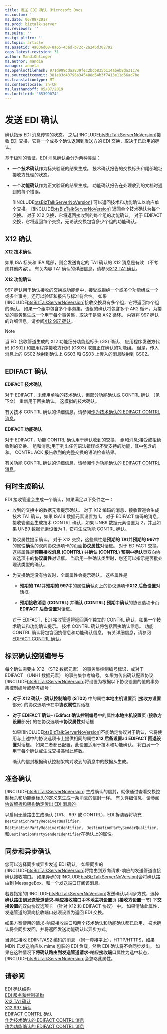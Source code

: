 ```yaml
---
title: 发送 EDI 确认 |Microsoft Docs
ms.custom: ''
ms.date: 06/08/2017
ms.prod: biztalk-server
ms.reviewer: ''
ms.suite: ''
ms.tgt_pltfrm: ''
ms.topic: article
ms.assetid: 4a036d08-8a65-43ad-b72c-2a246d302792
caps.latest.revision: 31
author: MandiOhlinger
ms.author: mandia
manager: anneta
ms.openlocfilehash: 971d999cdaa839fec2bcb835b114abeb8da31c7e
ms.sourcegitcommit: 381e83d43796a345488d54b3f7413e11d56ad7be
ms.translationtype: MT
ms.contentlocale: zh-CN
ms.lasthandoff: 05/07/2019
ms.locfileid: "65399074"
---
```

# <a name="sending-an-edi-acknowledgment"></a>发送 EDI 确认
确认指示 EDI 消息传输的状态。 之后[!INCLUDE[btsBizTalkServerNoVersion](../includes/btsbiztalkservernoversion-md.md)]接收 EDI 交换，它将一个或多个确认返回到发送方的 EDI 交换，取决于已启用的确认。  
  
 基于级别的验证，EDI 消息确认会分为两种类型：  
  
- 一个**技术确认**作为标头验证的结果生成。 技术确认报告的交换标头和尾部地址接收方处理的状态。  
  
- 一个**功能确认**作为正文验证的结果生成。 功能确认报告在处理收到的文档时遇到的每个错误。  
  
  [!INCLUDE[btsBizTalkServerNoVersion](../includes/btsbiztalkservernoversion-md.md)] 可以返回技术和功能确认以响应单个交换。 [!INCLUDE[btsBizTalkServerNoVersion](../includes/btsbiztalkservernoversion-md.md)] 返回单个技术确认为每个交换。 对于 X12 交换，它将返回接收到的每个组的功能确认。 对于 EDIFACT 交换，它将返回每个交换，无论该交换包含多少个组的功能确认。  
  
## <a name="x12-acknowledgments"></a>X12 确认  
 **X12 技术确认**  
  
 如果 ISA 标头和 IEA 尾部，则会发送肯定的 TA1 确认的 X12 消息是有效 （不考虑其他内容）。 有关内容 TA1 确认的详细信息，请参阅[X12 TA1 确认](../core/x12-ta1-acknowledgment.md)。  
  
 **X12 功能确认**  
  
 997 确认用于确认接收的交换或功能组中，接受或拒绝一个或多个功能组或一个或多个事务，还可以验证和报告与标准符合性。 如果[!INCLUDE[btsBizTalkServerNoVersion](../includes/btsbiztalkservernoversion-md.md)]接收交换具有多个组，它将返回每个组的确认。 如果一个组中包含多个事务集，该组的确认将包含多个 AK2 循环，为接受的事务集生成一个用于每个事务集，取决于是否 AK2 循环。 内容将 997 确认的详细信息，请参阅[X12 997 确认](../core/x12-997-acknowledgment.md)。  
  
> [!NOTE]
>  当 EDI 接收管道生成的 X12 功能细分功能组标头 (GS) 确认、 应用程序发送方代码 (GS02) 和应用程序接收方代码 (GS03) 取自正在确认的功能组。 但是，传入消息上的 GS02 映射到确认上 GS03 和 GS03 上传入的消息映射到 GS02。  
  
## <a name="edifact-acknowledgments"></a>EDIFACT 确认  
 **EDIFACT 技术确认**  
  
 对于 EDIFACT，未使用单独的技术确认，但部分功能确认或 CONTRL 确认 （见下文） 重新用于回执确认。 这模拟的技术确认。  
  
 有关技术 CONTRL 确认的详细信息，请参阅[作为技术确认的 EDIFACT CONTRL 消息](../core/edifact-contrl-message-as-technical-acknowledgment.md)。  
  
 **EDIFACT 功能确认**  
  
 对于 EDIFACT，功能 CONTRL 确认用于确认收到的交换、 组和消息;接受或拒绝收到的交换、 组和消息;用于列出任何语法错误或不受支持的功能，其中包含的和。 CONTRL ACK 报告收到的完整交换的语法检查结果。  
  
 有关功能 CONTRL 确认的详细信息，请参阅[作为功能确认的 EDIFACT CONTRL 消息](../core/edifact-contrl-message-as-functional-acknowledgment.md)。  
  
## <a name="when-an-acknowledgment-is-generated"></a>何时生成确认  
 EDI 接收管道会生成一个确认，如果满足以下条件之一：  
  
- 收到的交换中的数据元素提示确认。 对于 X12 编码的消息，接收管道会生成技术 TA1 确认，如果 ISA14 数据元素设置为 1。 对于 EDIFACT 编码的消息，接收管道会生成技术 CONTRL 确认，如果 UNB9 数据元素设置为 2，并且如果 UNB9 数据元素设置为 1，它将生成功能 CONTRL 确认。  
  
- 协议属性提示确认。 对于 X12 交换，这些属性是**预期的 TA1**并**预期的 997**中的属性**确认**的双向协议选项卡的页面**协议属性**对话框。 对于 EDIFACT 交换，这些属性是**预期接收消息 (CONTRL)** 并**确认 (CONTRL) 预期**中**确认**页双向协议选项卡的**协议属性**对话框。 当启用一种确认类型时，您还可以指示是否批处理该类型的确认。  
  
- 为交换确定没有协议时，全局属性会提示确认。 这些属性是  
  
  -   **预期的 TA1**并**预期的 997**中的属性**确认**页上的协议选项卡**X12 后备设置**对话框。  
  
  -   **预期接收消息 (CONTRL)** 并**确认 (CONTRL) 预期**中**确认**的协议选项卡页**EDIFACT 后备设置**对话框。  
  
  对于 EDIFACT，EDI 接收管道将返回两个独立的 CONTRL 确认，如果一个技术确认和功能确认提示。 技术 CONTRL 确认将包括回执确认信息。 功能 CONTRL 确认将包含回执信息和功能确认信息。 有关详细信息，请参阅[EDIFACT CONTRL 确认](../core/edifact-contrl-acknowledgment.md)。  
  
## <a name="identifying-an-acknowledgment-with-a-control-number"></a>标识确认控制编号与  
 每个确认需要由 X12 （ST2 数据元素） 的事务集控制编号标识，或对于 EDIFACT （UNH1 数据元素） 的事务集参考编号。 如果为传出确认配置协议[!INCLUDE[btsBizTalkServerNoVersion](../includes/btsbiztalkservernoversion-md.md)]将设置为根据以下协议设置的值的事务集控制编号或参考编号：  
  
- **对于 X12 确认**– (**确认控制编号 (ST02)** 中的属性**本地主机设置**页 (**接收方设置**部分) 的协议选项卡在中**协议属性**对话框  
  
- **对于 EDIFACT 确认**– (**Edifact 确认控制编号**中的属性**本地主机设置**页 (**接收方设置**部分) 的在协议选项卡**协议属性**对话框  
  
  如果[!INCLUDE[btsBizTalkServerNoVersion](../includes/btsbiztalkservernoversion-md.md)]不能确定协议对于确认，它将使用与上述中的协议选项卡上提供相同的属性**X12 后备设置**ad **EDIFACT 回退设置**对话框。 如果二者都已配置，此设置适用于技术和功能确认。 将由另一个用于每个确认或生成交换递增此整数。  
  
  确认的信封根据确认控制架构对收到的消息中的数据从生成。  
  
## <a name="preparing-the-acknowledgment"></a>准备确认  
 [!INCLUDE[btsBizTalkServerNoVersion](../includes/btsbiztalkservernoversion-md.md)] 生成确认的信封，就像通过查看交换控制标头和功能组标头的定义来生成一条消息的信封一样。 有关详细信息，请参阅[协议解析和架构确定传出 EDI 消息的](../core/agreement-resolution-and-schema-determination-for-outgoing-edi-messages.md)。  
  
 以启用无缝路由生成确认 (TA1、 997 或 CONTRL)，EDI 拆装器将填充`DestinationPartyReceiverQualifier`， `DestinationPartyReceiverIdentifier`， `DestinationPartySenderQualifier`，和`DestinationPartySenderIdentifier`在确认上的属性。  
  
## <a name="synchronous-and-asynchronous-acknowledgments"></a>同步和异步确认  
 您可以选择同步或异步发送 EDI 确认。 如果同步的[!INCLUDE[btsBizTalkServerNoVersion](../includes/btsbiztalkservernoversion-md.md)]将路由到双向请求-响应的发送管道直接确认接收端口。 如果异步的[!INCLUDE[btsBizTalkServerNoVersion](../includes/btsbiztalkservernoversion-md.md)]会将确认路由到 MessageBox，和一个发送端口订阅该消息。  
  
 若要指定的[!INCLUDE[btsBizTalkServerNoVersion](../includes/btsbiztalkservernoversion-md.md)]发送确认以同步方式，选择**确认路由到发送管道请求-响应接收端口**中**本地主机设置**页 (**接收方设置**一节) 下**交换设置**的双向协议选项卡 （针对 X12 和 EDIFACT 协议） 中。 如果清除此属性，发送管道的双向接收端口必须设置为返回 EDI 交换。  
  
 如果方案使用的请求-响应接收端口和两个技术确认和功能确认都已启用、 技术确认将会同步发回，并将返回发送功能确认以异步方式。  
  
 当通过接收 EDIINT/AS2 编码的消息 （同一套接字上），HTTP/HTTPS，如果 MDN 已发送响应以 mime 包装的 EDI 负载，然后 EDI 确认将不会同步发出。 如果在这种情况下**将确认路由到发送管道请求-响应接收端口**属性为选中状态，[!INCLUDE[btsBizTalkServerNoVersion](../includes/btsbiztalkservernoversion-md.md)]会忽略此属性。  
  
## <a name="see-also"></a>请参阅  
 [EDI 确认结构](../core/edi-acknowledgment-structure.md)   
 [EDI 服务和控制架构](../core/edi-service-and-control-schemas.md)   
 [X12 TA1 确认](../core/x12-ta1-acknowledgment.md)   
 [X12 997 确认](../core/x12-997-acknowledgment.md)   
 [EDIFACT CONTRL 确认](../core/edifact-contrl-acknowledgment.md)   
 [作为技术确认的 EDIFACT CONTRL 消息](../core/edifact-contrl-message-as-technical-acknowledgment.md)   
 [作为功能确认的 EDIFACT CONTRL 消息](../core/edifact-contrl-message-as-functional-acknowledgment.md)